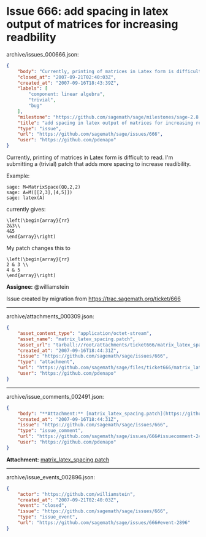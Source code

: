 # Issue 666: add spacing in latex output of matrices for increasing readbility

archive/issues_000666.json:
```json
{
    "body": "Currently, printing of matrices in Latex form is difficult to read. I'm submitting a (trivial) patch\nthat adds more spacing to increase readibility.\n\nExample: \n\n```\nsage: M=MatrixSpace(QQ,2,2)\nsage: A=M([[2,3],[4,5]])\nsage: latex(A)\n```\ncurrently gives:\n\n```\n\\left(\\begin{array}{rr}\n2&3\\\\\n4&5\n\\end{array}\\right)\n```\nMy patch changes this to \n\n```\n\\left(\\begin{array}{rr}\n2 & 3 \\\\\n4 & 5\n\\end{array}\\right)\n```\n\n\n\n\n\n**Assignee:** @williamstein\n\nIssue created by migration from https://trac.sagemath.org/ticket/666\n\n",
    "closed_at": "2007-09-21T02:40:03Z",
    "created_at": "2007-09-16T18:43:39Z",
    "labels": [
        "component: linear algebra",
        "trivial",
        "bug"
    ],
    "milestone": "https://github.com/sagemath/sage/milestones/sage-2.8.5",
    "title": "add spacing in latex output of matrices for increasing readbility",
    "type": "issue",
    "url": "https://github.com/sagemath/sage/issues/666",
    "user": "https://github.com/pdenapo"
}
```
Currently, printing of matrices in Latex form is difficult to read. I'm submitting a (trivial) patch
that adds more spacing to increase readibility.

Example: 

```
sage: M=MatrixSpace(QQ,2,2)
sage: A=M([[2,3],[4,5]])
sage: latex(A)
```
currently gives:

```
\left(\begin{array}{rr}
2&3\\
4&5
\end{array}\right)
```
My patch changes this to 

```
\left(\begin{array}{rr}
2 & 3 \\
4 & 5
\end{array}\right)
```





**Assignee:** @williamstein

Issue created by migration from https://trac.sagemath.org/ticket/666





---

archive/attachments_000309.json:
```json
{
    "asset_content_type": "application/octet-stream",
    "asset_name": "matrix_latex_spacing.patch",
    "asset_url": "tarball://root/attachments/ticket666/matrix_latex_spacing.patch",
    "created_at": "2007-09-16T18:44:31Z",
    "issue": "https://github.com/sagemath/sage/issues/666",
    "type": "attachment",
    "url": "https://github.com/sagemath/sage/files/ticket666/matrix_latex_spacing.patch",
    "user": "https://github.com/pdenapo"
}
```



---

archive/issue_comments_002491.json:
```json
{
    "body": "**Attachment:** [matrix_latex_spacing.patch](https://github.com/sagemath/sage/files/ticket666/matrix_latex_spacing.patch)",
    "created_at": "2007-09-16T18:44:31Z",
    "issue": "https://github.com/sagemath/sage/issues/666",
    "type": "issue_comment",
    "url": "https://github.com/sagemath/sage/issues/666#issuecomment-2491",
    "user": "https://github.com/pdenapo"
}
```

**Attachment:** [matrix_latex_spacing.patch](https://github.com/sagemath/sage/files/ticket666/matrix_latex_spacing.patch)



---

archive/issue_events_002896.json:
```json
{
    "actor": "https://github.com/williamstein",
    "created_at": "2007-09-21T02:40:03Z",
    "event": "closed",
    "issue": "https://github.com/sagemath/sage/issues/666",
    "type": "issue_event",
    "url": "https://github.com/sagemath/sage/issues/666#event-2896"
}
```
